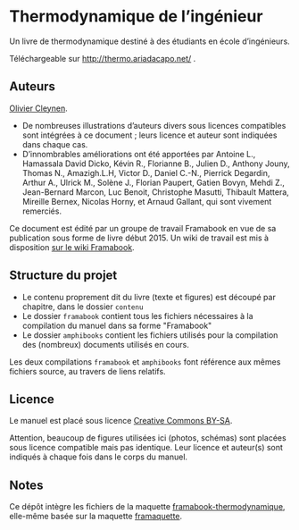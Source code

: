 Thermodynamique de l’ingénieur
==============================

Un livre de thermodynamique destiné à des étudiants en école d’ingénieurs.

Téléchargeable sur http://thermo.ariadacapo.net/ .


## Auteurs

<a href="http://www.ariadacapo.net/">Olivier Cleynen</a>.

* De nombreuses illustrations d’auteurs divers sous licences compatibles sont intégrées à ce document ; leurs licence et auteur sont indiquées dans chaque cas.
* D’innombrables améliorations ont été apportées par Antoine L., Hamassala David Dicko, Kévin R., Florianne B., Julien D., Anthony Jouny, Thomas N., Amazigh.L.H, Victor D., Daniel C.-N., Pierrick Degardin, Arthur A., Ulrick M., Solène J., Florian Paupert, Gatien Bovyn, Mehdi Z., Jean-Bernard Marcon, Luc Benoit, Christophe Masutti, Thibault Mattera, Mireille Bernex, Nicolas Horny, et Arnaud Gallant, qui sont vivement remerciés.

Ce document est édité par un groupe de travail Framabook en vue de sa publication sous forme de livre début 2015. Un wiki de travail est mis à disposition <a href="http://dokuwiki.framabook.org/doku.php?id=framabookthermodynamique">sur le wiki Framabook</a>.


## Structure du projet

* Le contenu proprement dit du livre (texte et figures) est découpé par chapitre, dans le dossier `contenu`
* Le dossier `framabook` contient tous les fichiers nécessaires à la compilation du manuel dans sa forme "Framabook"
* Le dossier `amphibooks` contient les fichiers utilisés pour la compilation des (nombreux) documents utilisés en cours.

Les deux compilations `framabook` et `amphibooks` font référence aux mêmes fichiers source, au travers de liens relatifs.


## Licence

Le manuel est placé sous licence <a href="http://creativecommons.org/licenses/by-sa/3.0/deed.fr">Creative Commons BY-SA</a>.

Attention, beaucoup de figures utilisées ici (photos, schémas) sont placées sous licence compatible mais pas identique. Leur licence et auteur(s) sont indiqués à chaque fois dans le corps du manuel.


## Notes

Ce dépôt intègre les fichiers de la maquette <a href="https://github.com/ariadacapo/framaquette-thermo.git">framabook-thermodynamique</a>, elle-même basée sur la maquette <a href="https://github.com/framatophe/framaquette">framaquette</a>.
